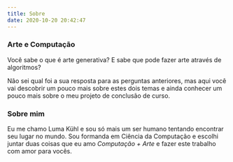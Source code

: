 ```yaml
---
title: Sobre
date: 2020-10-20 20:42:47
---
```


### Arte e Computação

Você sabe o que é arte generativa? E sabe que pode fazer arte através de algoritmos? 

Não sei qual foi a sua resposta para as perguntas anteriores, mas aqui você vai descobrir um pouco mais sobre estes dois temas e ainda conhecer um pouco mais sobre o meu projeto de conclusão de curso.

### Sobre mim

Eu me chamo Luma Kühl e sou só mais um ser humano tentando encontrar seu lugar no mundo. Sou formanda em Ciência da Computação e escolhi juntar duas coisas que eu amo _Computação + Arte_ e fazer este trabalho com amor para vocês.